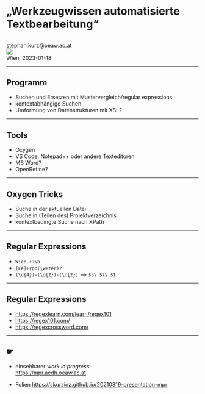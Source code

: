 # „Werkzeugwissen automatisierte Textbearbeitung“

## 

<div id="top-right">
</div>

<div id="bottom-left">
stephan.kurz@oeaw.ac.at
</div>

<div id="bottom-right">
<img src="assets/ihb_deutsch_web70.jpg"/><br/>
Wien, 2023-01-18
</div>

---

## Programm 

* Suchen und Ersetzen mit Mustervergleich/regular expressions
* kontextabhängige Suchen
* Umformung von Datenstrukturen mit XSL? 

---

## Tools 

* Oxygen
* VS Code, Notepad++ oder andere Texteditoren
* MS Word? 
* OpenRefine? 

---

## Oxygen Tricks

* Suche in der aktuellen Datei
* Suche in (Teilen des) Projektverzeichnis
* kontextbedingte Suche nach XPath

---

## Regular Expressions

* `Wien.+?\b` 
* `[Ee]+rgo(\w+ter)?`
* `(\d{4})-(\d{2})-(\d{2})` ==> `$3\.$2\.$1`

---

## Regular Expressions

* <https://regexlearn.com/learn/regex101>
* <https://regex101.com/>
* <https://regexcrossword.com/>

---

## ☛

* einsehbarer *work in progress*:<br/>https://mpr.acdh.oeaw.ac.at

* Folien https://skurzinz.github.io/20210319-presentation-mpr
